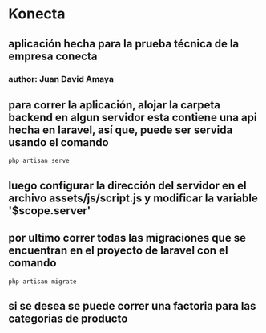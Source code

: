 # Konecta
## aplicación hecha para la prueba técnica de la empresa conecta
### author: Juan David Amaya

## para correr la aplicación, alojar la carpeta backend en algun servidor esta contiene una api hecha en laravel, así que, puede ser servida usando el comando 

`` php artisan serve ``

## luego configurar la dirección del servidor en el archivo assets/js/script.js y modificar la variable  '$scope.server' 
## por ultimo correr todas las migraciones que se encuentran en el proyecto de laravel con el comando

`` php artisan migrate ``

## si se desea se puede correr una factoria para las categorias de producto